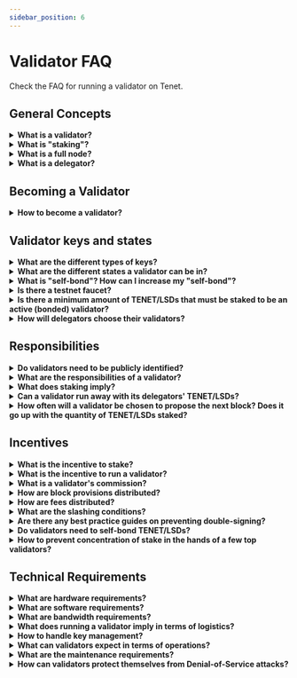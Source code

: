 ```yaml
---
sidebar_position: 6
---
```


# Validator FAQ

Check the FAQ for running a validator on Tenet.

## General Concepts

<details>

<summary><b>What is a validator?</b></summary>

Tenet is powered by [Tendermint](https://docs.tendermint.com/v0.34/introduction/what-is-tendermint.html) Core,
which relies on a set of validators to secure the network. Validators run a full node and participate in consensus
by broadcasting votes which contain cryptographic signatures signed by their private key. Validators commit new
blocks in the blockchain and receive revenue in exchange for their work. They also participate in on-protocol governance by voting on governance proposals. A validator's voting influence is weighted according to
their total stake.

</details>

<details>

<summary><b>What is "staking"?</b></summary>

Tenet is a public Proof-of-Stake (PoS) blockchain, meaning that validator's weight is determined by the amount of
staking tokens (TENET and other LSDs) bonded as collateral. These staking tokens can be staked directly by the validator or delegated
to them by TENET/LSD holders.

Any user in the system can declare its intention to become a validator by sending a `create-validator` transaction.
From there, they become validators.

The weight (i.e. total stake or voting power) of a validator determines wether or not it is an active validator,
and also how frequently this node will have to propose a block and how much revenue it will obtain. Initially, only
the top 64 validators with the most weight will be active validators. If validators double-sign, or are frequently
offline, they risk their staked tokens (including TENET/LSDs delegated by users) being "slashed" by the protocol to
penalize negligence and misbehavior.

</details>

<details>

<summary><b>What is a full node?</b></summary>

A full node is a program that fully validates transactions and blocks of a blockchain. It is distinct from a light
client node that only processes block headers and a small subset of transactions. Running a full node requires more
resources than a light client but is necessary in order to be a validator. In practice, running a full-node only
implies running a non-compromised and up-to-date version of the software with low network latency and without downtime.

Of course, it is possible and encouraged for any user to run full nodes even if they do not plan to be validators.

</details>

<details>

<summary><b>What is a delegator?</b></summary>

Delegators are TENET/LSD holders who cannot, or do not want to run validator operations themselves. Users can delegate
TENET/LSDs to a validator and obtain a part of its revenue in exchange (for more detail on how revenue is distributed, see
`What is the incentive to stake?` and `What is a validator's commission?` sections below).

Because they share revenue with their validators, delegators also share responsibility. Should a validator misbehave,
each of its delegators will be partially slashed in proportion to their stake. This is why delegators should perform
due-diligence on validators before delegating, as well as diversifying by spreading their stake over multiple validators.

Delegators play a critical role in the system, as they are responsible for choosing validators. Be aware that being a
delegator is not a passive role. Delegators are obligated to remain vigilant and actively monitor the actions of their
validators, switching should they fail to act responsibly.

</details>

## Becoming a Validator

<details>

<summary><b>How to become a validator?</b></summary>

Any participant in the network can signal their intent to become a validator by creating a validator and registering
its validator profile. To do so, the candidate broadcasts a `create-validator` transaction, in which they must
submit the following information:

- **Validator's PubKey**: Validator operators can have different accounts for validating and holding liquid funds.
  The PubKey submitted must be associated with the private key with which the validator intends to sign *prevotes*
  and *precommits*.
- **Validator's Address**: `tenetvaloper1-` address. This is the address used to identify your validator publicly.
  The private key associated with this address is used to bond, unbond, and claim rewards.
- **Validator's name** (also known as the **moniker**)
- **Validator's website** *(optional)*
- **Validator's description** *(optional)*
- **Initial commission rate**: The commission rate on block provisions, block rewards and fees charged to delegators.
- **Maximum commission**: The maximum commission rate which this validator will be allowed to charge.
- **Commission change rate**: The maximum daily increase of the validator commission.
- **Minimum self-bond amount**: Minimum amount of TENET the validator needs to have bonded at all times. If the
  validator's self-bonded stake falls below this limit, its entire staking pool will be unbonded.
- **Initial self-bond amount**: Initial amount of TENET the validator wants to self-bond.

```bash
tenetd tx staking create-validator
--pubkey tenetvalconspub1zcjduepqs5s0vddx5m65h5ntjzwd0x8g3245rgrytpds4ds7vdtlwx06mcesmnkzly
--amount "2atenet"
--from tmp
--commission-rate="0.20"
--commission-max-rate="1.00"
--commission-max-change-rate="0.01"
--min-self-delegation "1"
--moniker "validator"
--chain-id "tenet_155-1"
--gas auto
--node tcp://127.0.0.1:26647
```

:::danger
🚨 **DANGER**: <u>Never</u> create your mainnet validator keys using a [`test`](./../../protocol/concepts/keyring#testing)
keying backend. Doing so might result in a loss of funds by making your funds remotely accessible via the
`eth_sendTransaction` JSON-RPC endpoint.

Ref: [Security Advisory: Insecurely configured geth can make funds remotely accessible](https://blog.ethereum.org/2015/08/29/security-alert-insecurely-configured-geth-can-make-funds-remotely-accessible/)
:::

Once a validator is created and registered, TENET/LSD holders can delegate TENET/LSDs to it, effectively adding stake to
its pool. The total stake of a validator is the sum of the TENET/LSDs self-bonded by the validator's operator and the
TENET/LSDs bonded by external delegators.

**Only the top 64 validators with the most stake are considered the active validators**, becoming
**bonded validators**. If ever a validator's total stake dips below the top 64, the validator loses
its validator privileges (meaning that it won't generate rewards) and no longer serves as part of
the active set (i.e doesn't participate in consensus), entering **unbonding mode** and eventually becomes **unbonded**.

</details>

## Validator keys and states

<details>

<summary><b>What are the different types of keys?</b></summary>

In short, there are two types of keys:

- **Tendermint Key**: This is a unique key used to sign block hashes. It is associated with a public key
  `tenetvalconspub`.
    - Generated when the node is created with `tenetd init`.
    - Get this value with `tenetd tendermint show-validator`
      e.g. `tenetvalconspub1zcjduc3qcyj09qc03elte23zwshdx92jm6ce88fgc90rtqhjx8v0608qh5ssp0w94c`

- **Application keys**: These keys are created from the application and used to sign transactions. As a validator,
  you will probably use one key to sign staking-related transactions, and another key to sign oracle-related
  transactions. Application keys are associated with a public key `tenetpub-` and an address `tenet-`. Both
  are derived from account keys generated by `tenetd keys add`.

:::warning
A validator's operator key is directly tied to an application key, but uses reserved prefixes solely for this
purpose: `tenetvaloper` and `tenetvaloperpub`
:::

</details>

<details>

<summary><b>What are the different states a validator can be in?</b></summary>

After a validator is created with a `create-validator` transaction, it can be in three states:

- `bonded`: Validator is in the active set and participates in consensus. Validator is earning rewards and can be
  slashed for misbehaviour.
- `unbonding`: Validator is not in the active set and does not participate in consensus. Validator is not earning
  rewards, but can still be slashed for misbehaviour. This is a transition state from `bonded` to `unbonded`. If
  validator does not send a `rebond` transaction while in `unbonding` mode, it will take two weeks for the state
  transition to complete.
- `unbonded`: Validator is not in the active set, and therefore not signing blocks. Unbonded validators cannot be
  slashed, but do not earn any rewards from their operation. It is still possible to delegate TENET/LSDs to this
  validator. Un-delegating from an `unbonded` validator is immediate.

Delegators have the same state as their validator.

:::warning
Delegations are not necessarily bonded. TENET/LSDs can be delegated and bonded, delegated and unbonding, delegated and
unbonded, or liquid.
:::

</details>

<details>

<summary><b>What is "self-bond"? How can I increase my "self-bond"?</b></summary>

The validator operator's "self-bond" refers to the amount of TENET/LSDs stake delegated to itself. You can increase your
self-bond by delegating more TENET/LSDs to your validator account.

</details>

<details>

<summary><b>Is there a testnet faucet?</b></summary>

If you want to obtain coins for the testnet, you can do so by using the [faucet](https://faucet.tenet.dev/).

</details>

<details>

<summary><b>Is there a minimum amount of TENET/LSDs that must be staked to be an active (bonded) validator?</b></summary>

There is no minimum. The top 64 validators with the highest total stake (where
`total stake = self-bonded stake + delegators stake`) are the active validators.

</details>

<details>

<summary><b>How will delegators choose their validators?</b></summary>

Delegators are free to choose validators according to their own subjective criteria. That said, criteria anticipated to
be important include:

- **Amount of self-bonded TENET/LSDs:** Number of TENET/LSDs a validator self-bonded to its staking pool. A validator with a higher
  amount of self-bonded TENET/LSDs has more skin in the game, making it more liable for its actions.

- **Amount of delegated TENET/LSDs:** Total number of TENET/LSDs delegated to a validator. A high stake shows that the community
  trusts this validator, but it also means that this validator is a bigger target for hackers. Validators are expected
  to become less and less attractive as their amount of delegated TENET/LSDs grows. Bigger validators also increase the
  centralization of the network.

- **Commission rate:** Commission applied on revenue by validators before it is distributed to their delegators

- **Track record:** Delegators will likely look at the track record of the validators they plan to delegate to. This
  includes seniority, past votes on proposals, historical average uptime and how often the node was compromised.

Apart from these criteria, there will be a possibility for validators to signal a website address to complete their
resume. Validators will need to build reputation one way or another to attract delegators. For example, it would be
a good practice for validators to have their setup audited by third parties. Note though, that the Tenet team will
not approve or conduct any audit itself.

</details>

## Responsibilities

<details>

<summary><b>Do validators need to be publicly identified?</b></summary>

No, they do not. Each delegator will value validators based on their own criteria. Validators will be able(and are
advised) to register a website address when they nominate themselves so that they can advertise their operation as
they see fit. Some delegators may prefer a website that clearly displays the team running the validator and their
resume, while others might prefer anonymous validators with positive track records. Most likely both identified
and anonymous validators will coexist in the validator set.

</details>

<details>

<summary><b>What are the responsibilities of a validator?</b></summary>

Validators have three main responsibilities:

- **Be able to constantly run a correct version of the software:** validators need to make sure that their servers are
  always online and their private keys are not compromised.

- **Provide oversight and feedback on correct deployment of community pool funds:** the Tenet protocol includes the a
  governance system for proposals to the facilitate adoption of its currencies. Validators are expected to hold budget
  executors to account to provide transparency and efficient use of funds.

Additionally, validators are expected to be active members of the community. They should always be up-to-date with the
current state of the ecosystem so that they can easily adapt to any change.

</details>

<details>

<summary><b>What does staking imply?</b></summary>

Staking TENET/LSDs can be thought of as a safety deposit on validation activities. When a validator or a delegator wants to
retrieve part or all of their deposit, they send an unbonding transaction. Then, the deposit undergoes a *two week
unbonding period* during which they are liable to being slashed for potential misbehavior committed by the validator
before the unbonding process started.

Validators, and by association delegators, receive block provisions, block rewards, and fee rewards. If a validator
misbehaves, a certain portion of its total stake is slashed (the severity of the penalty depends on the type
of misbehavior). This means that every user that bonded TENET/LSDs to this validator gets penalized in proportion
to its stake. Delegators are therefore incentivized to delegate to validators that they anticipate will function safely.

</details>
<details>

<summary><b>Can a validator run away with its delegators' TENET/LSDs?</b></summary>

By delegating to a validator, a user delegates staking power. The more staking power a validator has, the more weight
it has in the consensus and processes. This does not mean that the validator has custody of its delegators' TENET/LSDs.
*By no means can a validator run away with its delegator's funds*.

Even though delegated funds cannot be stolen by their validators, delegators are still liable if their validators
misbehave. In such case, each delegators' stake will be partially slashed in proportion to their relative stake.

</details>

<details>

<summary><b>How often will a validator be chosen to propose the next block? Does it go up with the quantity of TENET/LSDs
staked?</b></summary>

The validator that is selected to mine the next block is called the **proposer**, the "leader" in the consensus for the
round. Each proposer is selected deterministically, and the frequency of being chosen is equal to the relative total
stake (where total stake = self-bonded stake + delegators stake) of the validator. For example, if the total
bonded stake across all validators is 100 TENET, and a validator's total stake is 10 TENET, then this validator
will be chosen 10% of the time as the proposer.

To understand more about the proposer selection process in Tendermint BFT consensus, read more
[in their official docs](https://docs.tendermint.com/master/spec/consensus/proposer-selection.html).

</details>

## Incentives

<details>

<summary><b>What is the incentive to stake?</b></summary>

Each member of a validator's staking pool earns different types of revenue:

- **Block rewards:** Native tokens of applications run by validators (e.g. TENET on Tenet) are inflated to produce
  block provisions. These provisions exist to incentivize TENET holders to bond their stake, as non-bonded TENET will
  be diluted over time. It also incentivizes LSD holders to bond to Tenet, in order to increase their yield.
- **Transaction fees:** Tenet maintains a whitelist of token that are accepted as fee payment. The initial fee token is `tenet`.

This total revenue is divided among validators' staking pools according to each validator's weight. Then, within each
validator's staking pool the revenue is divided among delegators in proportion to each delegator's stake. A commission
on delegators' revenue is applied by the validator before it is distributed.

</details>

<details>

<summary><b>What is the incentive to run a validator?</b></summary>

Validators earn proportionally more revenue than their delegators because of commissions.

Validators also play a major role in governance. If a delegator does not vote, they inherit the vote from their
validator. This gives validators a major responsibility in the ecosystem.

</details>

<details>

<summary><b>What is a validator's commission?</b></summary>

Revenue received by a validator's pool is split between the validator and its delegators. The validator can apply a
commission on the part of the revenue that goes to its delegators. This commission is set as a percentage.
Each validator is free to set its initial commission, maximum daily commission change rate and maximum commission.
Tenet enforces the parameter that each validator sets. These parameters can only be defined when initially declaring
candidacy, and may only be constrained further after being declared.

</details>

<details>

<summary><b>How are block provisions distributed?</b></summary>

Block provisions (rewards) are distributed proportionally to all validators relative to their total stake (voting power).
This means that even though each validator gains TENET with each provision, all validators will still maintain equal
weight.

Let us take an example where we have 10 validators with equal staking power and a commission rate of 1%. Let us also
assume that the provision for a block is 1000 TENET and that each validator has 20% of self-bonded TENET/LSD weight. These tokens
do not go directly to the proposer. Instead, they are evenly spread among validators. So now each validator's pool
has 100 TENET. These 100 TENET will be distributed according to each participant's stake:

- Commission: `100*80%*1% = 0.8 TENET`
- Validator gets: `100\*20% + Commission = 20.8 TENET`
- All delegators get: `100\*80% - Commission = 79.2 TENET`

Then, each delegator can claim its part of the 79.2 TENET in proportion to their stake in the validator's staking pool.
Note that the validator's commission is not applied on block provisions. Note that block rewards (paid in TENET) are
distributed according to the same mechanism.

</details>

<details>

<summary><b>How are fees distributed?</b></summary>

Fees are distributed 50% to the active validator set and 50% to veTenet holders.

</details>

<details>

<summary><b>What are the slashing conditions?</b></summary>

If a validator misbehaves, its bonded stake along with its delegators' stake and will be slashed. The severity of the
punishment depends on the type of fault. There are 3 main faults that can result in slashing of funds for a validator
and its delegators:

- **Double-signing:** If someone reports on chain A that a validator signed two blocks at the same height on chain A and
  chain B, and if chain A and chain B share a common ancestor, then this validator will get slashed on chain A. The penalty
  for double signing is 10.00% of total stake.

- **Downtime:** If a validator misses more than 50% of the last 90.000 blocks, they will get slashed by 0.50%.
- **Unavailability:** If a validator's signature has not been included in the last X blocks, the validator will get
  slashed by a marginal amount proportional to X. If X is above a certain limit Y, then the validator will get unbonded.

Note that even if a validator does not intentionally misbehave, it can still be slashed if its node crashes, looses
connectivity, gets DDoSed, or if its private key is compromised.

Here are some links to community's learning from double signing worth a look:

- [Learnings from BlockDaemon](https://blockdaemon.com/documentation/tenet-post-mortem/)

</details>

<details>

<summary><b>Are there any best practice guides on preventing double-signing?</b></summary>

There is an awesome guide. Polkachu is a validator on Tenet and they have wrote [this page](https://github.com/polkachu/validator-guide/blob/main/validator_server_migration_best_practice.md)
to help out.

</details>

<details>

<summary><b>Do validators need to self-bond TENET/LSDs?</b></summary>

No, they do not. A validators total stake is equal to the sum of its own self-bonded stake and of its delegated stake.
This means that a validator can compensate its low amount of self-bonded stake by attracting more delegators. This is
why reputation is very important for validators.

Even though there is no obligation for validators to self-bond TENET/LSDs, delegators should want their validator to have
self-bonded TENET/LSDs in their staking pool. In other words, validators should have skin-in-the-game.

In order for delegators to have some guarantee about how much skin-in-the-game their validator has, the latter can signal
a minimum amount of self-bonded TENET/LSDs. If a validator's self-bond goes below the limit that it predefined, this
validator and all of its delegators will unbond.

</details>

<details>

<summary><b>How to prevent concentration of stake in the hands of a few top validators?</b></summary>

For now the community is expected to behave in a smart and self-preserving way. When a mining pool in Bitcoin gets too
much mining power the community usually stops contributing to that pool. Tenet will rely on the same effect initially.
In the future, other mechanisms will be deployed to smoothen this process as much as possible:

- **Penalty-free re-delegation:** This is to allow delegators to easily switch from one validator to another, in order
  to reduce validator stickiness.
- **UI warning:** Wallets can implement warnings that will be displayed to users if they want to delegate to a validator
  that already has a significant amount of staking power.

</details>

## Technical Requirements

<details>

<summary><b>What are hardware requirements?</b></summary>

Validators should expect to provision one or more data center locations with redundant power, networking, firewalls,
HSMs and servers.

We expect that a modest level of hardware specifications will be needed initially and that they might rise as network
use increases. Participating in the testnet is the best way to learn more.

</details>

<details>

<summary><b>What are software requirements?</b></summary>

In addition to running a Tenet node, validators should develop monitoring, alerting and management solutions.

</details>

<details>

<summary><b>What are bandwidth requirements?</b></summary>

Tenet has the capacity for very high throughput compared to chains like Ethereum or Bitcoin.

As such, we recommend that the data center nodes only connect to trusted full nodes in the cloud or other validators
that know each other socially. This relieves the data center node from the burden of mitigating denial-of-service attacks.

Ultimately, as the network becomes more used, one can realistically expect daily bandwidth on the order of several gigabytes.

</details>

<details>

<summary><b>What does running a validator imply in terms of logistics?</b></summary>

A successful validator operation will require the efforts of multiple highly skilled individuals and continuous operational
attention. This will be considerably more involved than running a bitcoin miner for instance.

</details>

<details>

<summary><b>How to handle key management?</b></summary>

Validators should expect to run an HSM that supports ed25519 keys. Here are potential options:

- YubiHSM 2
- Ledger Nano S
- Ledger BOLOS SGX enclave
- Thales nShield support
- [Strangelove Horcrux](https://github.com/strangelove-ventures/horcrux)

The Tenet team does not recommend one solution above the other. The community is encouraged to bolster the effort to
improve HSMs and the security of key management.

</details>

<details>

<summary><b>What can validators expect in terms of operations?</b></summary>

Running effective operation is the key to avoiding unexpectedly unbonding or being slashed. This includes being able to
respond to attacks, outages, as well as to maintain security and isolation in your data center.

</details>

<details>

<summary><b>What are the maintenance requirements?</b></summary>

Validators should expect to perform regular software updates to accommodate upgrades and bug fixes. There will inevitably
be issues with the network early in its bootstrapping phase that will require substantial vigilance.

</details>

<details>

<summary><b>How can validators protect themselves from Denial-of-Service attacks?</b></summary>

Denial-of-service attacks occur when an attacker sends a flood of internet traffic to an IP address to prevent the server
at the IP address from connecting to the internet.

An attacker scans the network, tries to learn the IP address of various validator nodes and disconnect them from
communication by flooding them with traffic.

One recommended way to mitigate these risks is for validators to carefully structure their network topology in a so-called
sentry node architecture.

Validator nodes should only connect to full-nodes they trust because they operate them themselves or are run by other
validators they know socially. A validator node will typically run in a data center. Most data centers provide direct
links the networks of major cloud providers. The validator can use those links to connect to sentry nodes in the cloud.
This shifts the burden of denial-of-service from the validator's node directly to its sentry nodes, and may require new
sentry nodes be spun up or activated to mitigate attacks on existing ones.

Sentry nodes can be quickly spun up or change their IP addresses. Because the links to the sentry nodes are in private
IP space, an internet based attacked cannot disturb them directly. This will ensure validator block proposals and votes
always make it to the rest of the network.

It is expected that good operating procedures on that part of validators will completely mitigate these threats.

For more on sentry node architecture, see [this](https://forum.cosmos.network/t/sentry-node-architecture-overview/454).

</details>
